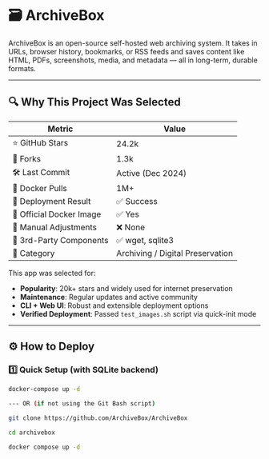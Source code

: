 # 🗃 ArchiveBox

ArchiveBox is an open-source self-hosted web archiving system. It takes in URLs, browser history, bookmarks, or RSS feeds and saves content like HTML, PDFs, screenshots, media, and metadata — all in long-term, durable formats.

---

## 🔍 Why This Project Was Selected

| Metric                   | Value               |
|--------------------------|---------------------|
| ⭐ GitHub Stars           | 24.2k               |
| 🍴 Forks                 | 1.3k                |
| 🛠 Last Commit           | Active (Dec 2024)   |
| 🐳 Docker Pulls          | 1M+                 |
| 🧪 Deployment Result     | ✅ Success          |
| 🧱 Official Docker Image | ✅ Yes              |
| 🔧 Manual Adjustments    | ❌ None             |
| 🔌 3rd-Party Components  | ✅ wget, sqlite3    |
| 📁 Category              | Archiving / Digital Preservation |

This app was selected for:
- **Popularity**: 20k+ stars and widely used for internet preservation
- **Maintenance**: Regular updates and active community
- **CLI + Web UI**: Robust and extensible deployment options
- **Verified Deployment**: Passed `test_images.sh` script via quick-init mode

---

## ⚙️ How to Deploy

### 1️⃣ Quick Setup (with SQLite backend)

```bash
docker-compose up -d

--- OR (if not using the Git Bash script)

git clone https://github.com/ArchiveBox/ArchiveBox

cd archivebox

docker compose up -d
